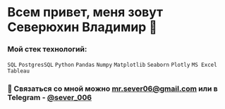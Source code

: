 # Всем привет, меня зовут Северюхин Владимир 👋

### Мой стек технологий:

`SQL` `PostgresSQL` `Python` `Pandas` `Numpy` `Matplotlib` `Seaborn` `Plotly` `MS Excel` `Tableau`

### 💬 Связаться со мной можно mr.sever06@gmail.com или в Telegram - [@sever_006](https://t.me/sever_006)

<!--
**MrSever06/MrSever06** is a ✨ _special_ ✨ repository because its `README.md` (this file) appears on your GitHub profile.

Here are some ideas to get you started:

- 🔭 I’m currently working on ...
- 🌱 I’m currently learning ...
- 👯 I’m looking to collaborate on ...
- 🤔 I’m looking for help with ...
- 💬 Ask me about ...
- 📫 How to reach me: ...
- 😄 Pronouns: ...
- ⚡ Fun fact: ...
-->
